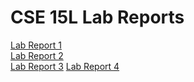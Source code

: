# CSE 15L Lab Reports

[Lab Report 1](lab-report-1-week-2.html)  
[Lab Report 2](lab-report-2-week-4.html)  
[Lab Report 3](lab-report-3-week-6.html)
[Lab Report 4](lab-report-4-week-8.html)
